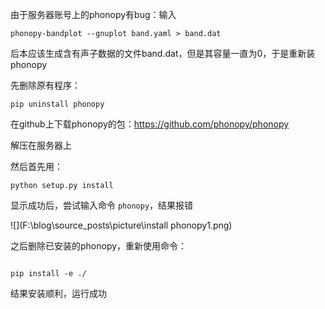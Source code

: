 由于服务器账号上的phonopy有bug：输入

```shell
phonopy-bandplot --gnuplot band.yaml > band.dat
```

后本应该生成含有声子数据的文件band.dat，但是其容量一直为0，于是重新装phonopy



先删除原有程序：

```shell
pip uninstall phonopy
```

在github上下载phonopy的包：https://github.com/phonopy/phonopy

解压在服务器上

然后首先用：

```shell
python setup.py install
```

显示成功后，尝试输入命令 `phonopy`，结果报错

![](F:\blog\source\_posts\picture\install phonopy1.png)

之后删除已安装的phonopy，重新使用命令：

```shell

pip install -e ./
```

结果安装顺利，运行成功